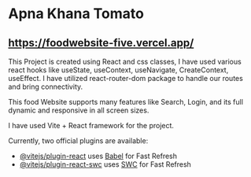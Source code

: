 # Apna Khana Tomato
## https://foodwebsite-five.vercel.app/

This Project is created using React and css classes, I have used various react hooks like useState, useContext, useNavigate, CreateContext, useEffect. I have utilized react-router-dom package to handle our routes and bring connectivity. 

This food Website supports many features like Search, Login, and its full dynamic and responsive in all screen sizes.

I have used Vite + React framework for the project.

Currently, two official plugins are available:

- [@vitejs/plugin-react](https://github.com/vitejs/vite-plugin-react/blob/main/packages/plugin-react/README.md) uses [Babel](https://babeljs.io/) for Fast Refresh
- [@vitejs/plugin-react-swc](https://github.com/vitejs/vite-plugin-react-swc) uses [SWC](https://swc.rs/) for Fast Refresh
